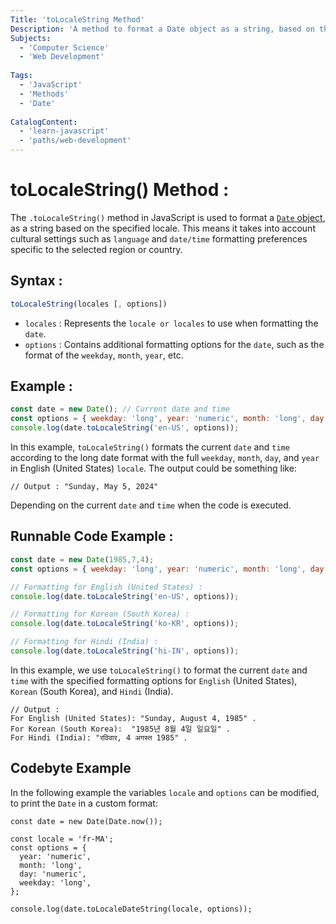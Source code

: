 ```yaml
---
Title: 'toLocaleString Method'
Description: 'A method to format a Date object as a string, based on the locale.'
Subjects:
  - 'Computer Science'
  - 'Web Development'
  
Tags:
  - 'JavaScript'
  - 'Methods'
  - 'Date'
  
CatalogContent:
  - 'learn-javascript'
  - 'paths/web-development'
---
```


# toLocaleString() Method :

The `.toLocaleString()` method in JavaScript is used to format a [`Date` object](https://www.codecademy.com/resources/docs/javascript/dates), as a string based on the specified locale. This means it takes into account cultural settings such as `language` and `date/time` formatting preferences specific to the selected region or country.

## Syntax : 

```js {copy}
toLocaleString(locales [, options])
```
- `locales` : Represents the `locale or locales` to use when formatting the `date`.
- `options` : Contains additional formatting options for the `date`, such as the format of the `weekday`, `month`, `year`, etc.


## Example : 

```js {copy}
const date = new Date(); // Current date and time
const options = { weekday: 'long', year: 'numeric', month: 'long', day: 'numeric' };
console.log(date.toLocaleString('en-US', options));
```
In this example, `toLocaleString()` formats the current `date` and `time` according to the long date format with the full `weekday`, `month`, `day`, and `year` in English (United States) `locale`.
The output could be something like: 
```shell {copy}
// Output : "Sunday, May 5, 2024"
```
Depending on the current `date` and `time` when the code is executed.


## Runnable Code Example : 
```js {copy}
const date = new Date(1985,7,4);  
const options = { weekday: 'long', year: 'numeric', month: 'long', day: 'numeric' };

// Formatting for English (United States) :
console.log(date.toLocaleString('en-US', options));

// Formatting for Korean (South Korea) :
console.log(date.toLocaleString('ko-KR', options));

// Formatting for Hindi (India) : 
console.log(date.toLocaleString('hi-IN', options));
```
In this example, we use `toLocaleString()` to format the current `date` and `time` with the specified formatting options for `English` (United States), `Korean` (South Korea), and `Hindi` (India).


```shell {copy}
// Output : 
For English (United States): "Sunday, August 4, 1985" .
For Korean (South Korea):  "1985년 8월 4일 일요일" .
For Hindi (India): "रविवार, 4 अगस्त 1985" .
```


## Codebyte Example

In the following example the variables `locale` and `options` can be modified, to print the `Date` in a custom format:

```codebyte/js
const date = new Date(Date.now());

const locale = 'fr-MA';
const options = {
  year: 'numeric',
  month: 'long',
  day: 'numeric',
  weekday: 'long',
};

console.log(date.toLocaleDateString(locale, options));
```


